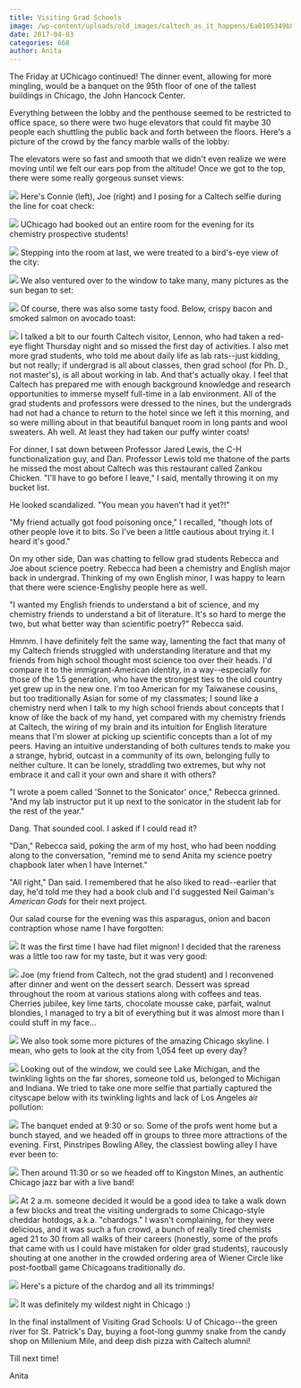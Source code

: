 ```yaml
---
title: Visiting Grad Schools
image: /wp-content/uploads/old_images/caltech_as_it_happens/6a0105349b8251970b01b8d26f8c6f970c.jpg
date: 2017-04-03
categories: 668
author: Anita
---
```



The Friday at UChicago continued! The dinner event, allowing for more mingling, would be a banquet on the 95th floor of one of the tallest buildings in Chicago, the John Hancock Center.

Everything between the lobby and the penthouse seemed to be restricted to office space, so there were two huge elevators that could fit maybe 30 people each shuttling the public back and forth between the floors. Here's a picture of the crowd by the fancy marble walls of the lobby:

The elevators were so fast and smooth that we didn't even realize we were moving until we felt our ears pop from the altitude! Once we got to the top, there were some really gorgeous sunset views:

![](/old_images/caltech_as_it_happens/6a0105349b8251970b01bb09886634970d.jpg)
Here's Connie (left), Joe (right) and I posing for a Caltech selfie during the line for coat check:

![](/old_images/caltech_as_it_happens/6a0105349b8251970b01bb09886639970d.jpg)
UChicago had booked out an entire room for the evening for its chemistry prospective students!

![](/old_images/caltech_as_it_happens/6a0105349b8251970b01b7c8e51ac9970b.jpg)
Stepping into the room at last, we were treated to a bird's-eye view of the city:

![](/old_images/caltech_as_it_happens/6a0105349b8251970b01b8d26f8c7f970c.jpg)
We also ventured over to the window to take many, many pictures as the sun began to set:

![](/old_images/caltech_as_it_happens/6a0105349b8251970b01b7c8e51ad0970b.jpg)
Of course, there was also some tasty food. Below, crispy bacon and smoked salmon on avocado toast:

![](/old_images/caltech_as_it_happens/6a0105349b8251970b01bb09886646970d.jpg)
I talked a bit to our fourth Caltech visitor, Lennon, who had taken a red-eye flight Thursday night and so missed the first day of activities. I also met more grad students, who told me about daily life as lab rats--just kidding, but not really; if undergrad is all about classes, then grad school (for Ph. D., not master's), is all about working in lab. And that's actually okay. I feel that Caltech has prepared me with enough background knowledge and research opportunities to immerse myself full-time in a lab environment. All of the grad students and professors were dressed to the nines, but the undergrads had not had a chance to return to the hotel since we left it this morning, and so were milling about in that beautiful banquet room in long pants and wool sweaters. Ah well. At least they had taken our puffy winter coats!

For dinner, I sat down between Professor Jared Lewis, the C-H functionalization guy, and Dan. Professor Lewis told me thatone of the parts he missed the most about Caltech was this restaurant called Zankou Chicken. "I'll have to go before I leave," I said, mentally throwing it on my bucket list.

He looked scandalized. "You mean you haven't had it yet?!"

"My friend actually got food poisoning once," I recalled, "though lots of other people love it to bits. So I've been a little cautious about trying it. I heard it's good."

On my other side, Dan was chatting to fellow grad students Rebecca and Joe about science poetry. Rebecca had been a chemistry and English major back in undergrad. Thinking of my own English minor, I was happy to learn that there were science-Englishy people here as well.

"I wanted my English friends to understand a bit of science, and my chemistry friends to understand a bit of literature. It's so hard to merge the two, but what better way than scientific poetry?" Rebecca said.

Hmmm. I have definitely felt the same way, lamenting the fact that many of my Caltech friends struggled with understanding literature and that my friends from high school thought most science too over their heads. I'd compare it to the immigrant-American identity, in a way--especially for those of the 1.5 generation, who have the strongest ties to the old country yet grew up in the new one. I'm too American for my Taiwanese cousins, but too traditionally Asian for some of my classmates; I sound like a chemistry nerd when I talk to my high school friends about concepts that I know of like the back of my hand, yet compared with my chemistry friends at Caltech, the wiring of my brain and its intuition for English literature means that I'm slower at picking up scientific concepts than a lot of my peers. Having an intuitive understanding of both cultures tends to make you a strange, hybrid, outcast in a community of its own, belonging fully to neither culture. It can be lonely, straddling two extremes, but why not embrace it and call it your own and share it with others?

"I wrote a poem called 'Sonnet to the Sonicator' once," Rebecca grinned. "And my lab instructor put it up next to the sonicator in the student lab for the rest of the year."

Dang. That sounded cool. I asked if I could read it?

"Dan," Rebecca said, poking the arm of my host, who had been nodding along to the conversation, "remind me to send Anita my science poetry chapbook later when I have Internet."

"All right," Dan said. I remembered that he also liked to read--earlier that day, he'd told me they had a book club and I'd suggested Neil Gaiman's *American Gods* for their next project.

Our salad course for the evening was this asparagus, onion and bacon contraption whose name I have forgotten:

![](/old_images/caltech_as_it_happens/6a0105349b8251970b01b8d26f8caf970c.jpg)
It was the first time I have had filet mignon! I decided that the rareness was a little too raw for my taste, but it was very good:

![](/old_images/caltech_as_it_happens/6a0105349b8251970b01bb0988665b970d.jpg)
Joe (my friend from Caltech, not the grad student) and I reconvened after dinner and went on the dessert search. Dessert was spread throughout the room at various stations along with coffees and teas. Cherries jubilee, key lime tarts, chocolate mousse cake, parfait, walnut blondies, I managed to try a bit of everything but it was almost more than I could stuff in my face...


![](/old_images/caltech_as_it_happens/6a0105349b8251970b01b8d26f8cb4970c.jpg)
We also took some more pictures of the amazing Chicago skyline. I mean, who gets to look at the city from 1,054 feet up every day?

![](/old_images/caltech_as_it_happens/6a0105349b8251970b01b8d26f8cc0970c.jpg)
Looking out of the window, we could see Lake Michigan, and the twinkling lights on the far shores, someone told us, belonged to Michigan and Indiana. We tried to take one more selfie that partially captured the cityscape below with its twinkling lights and lack of Los Angeles air pollution:

![](/old_images/caltech_as_it_happens/6a0105349b8251970b01b7c8e51af7970b.jpg)
The banquet ended at 9:30 or so. Some of the profs went home but a bunch stayed, and we headed off in groups to three more attractions of the evening. First, Pinstripes Bowling Alley, the classiest bowling alley I have ever been to:

![](/old_images/caltech_as_it_happens/6a0105349b8251970b01b7c8e51b02970b.jpg)
Then around 11:30 or so we headed off to Kingston Mines, an authentic Chicago jazz bar with a live band!

![](/old_images/caltech_as_it_happens/6a0105349b8251970b01b8d26f8ccb970c.jpg)
At 2 a.m. someone decided it would be a good idea to take a walk down a few blocks and treat the visiting undergrads to some Chicago-style cheddar hotdogs, a.k.a. "chardogs." I wasn't complaining, for they were delicious, and it was such a fun crowd, a bunch of really tired chemists aged 21 to 30 from all walks of their careers (honestly, some of the profs that came with us I could have mistaken for older grad students), raucously shouting at one another in the crowded ordering area of Wiener Circle like post-football game Chicagoans traditionally do.


![](/old_images/caltech_as_it_happens/6a0105349b8251970b01b7c8e51b13970b.jpg)
Here's a picture of the chardog and all its trimmings!

![](/old_images/caltech_as_it_happens/6a0105349b8251970b01bb09886678970d.jpg)
It was definitely my wildest night in Chicago :)

In the final installment of Visiting Grad Schools: U of Chicago--the green river for St. Patrick's Day, buying a foot-long gummy snake from the candy shop on Millenium Mile, and deep dish pizza with Caltech alumni!

Till next time!

Anita

